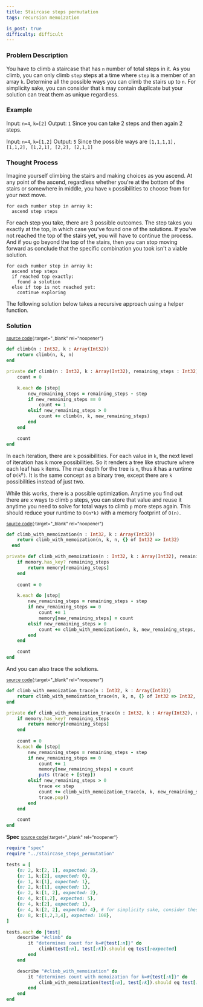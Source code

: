 ```yaml
---
title: Staircase steps permutation
tags: recursion memoization

is_post: true
difficulty: difficult
---
```


### Problem Description

You have to climb a staircase that has `n` number of total steps in it. As you climb, you can only climb `step` steps at a time where `step` is a member of an array `k`. Determine all the possible ways you can climb the stairs up to `n`.
For simplicity sake, you can consider that `k` may contain duplicate but your solution can treat them as unique regardless.


### Example

Input: `n=4`, `k=[2]`
Output: `1` Since you can take 2 steps and then again 2 steps.

Input: `n=4`, `k=[1,2]`
Output: `5` Since the possible ways are `[1,1,1,1], [1,1,2], [1,2,1], [2,2], [2,1,1]`

### Thought Process

Imagine yourself climbing the stairs and making choices as you ascend. At any point of the ascend, regardless whether you're at the bottom of the stairs or somewhere in middle, you have `k` possibilities to choose from for your next move.

```
for each number step in array k:
  ascend step steps
```

For each step you take, there are 3 possible outcomes. The step takes you exactly at the top, in which case you've found one of the solutions. If you've not reached the top of the stairs yet, you will have to continue the process. And if you go beyond the top of the stairs, then you can stop moving forward as conclude that the specific combination you took isn't a viable solution.

```
for each number step in array k:
  ascend step steps
  if reached top exactly:
    found a solution
  else if top is not reached yet:
    continue exploring
```

The following solution below takes a recursive approach using a helper function.


### Solution
<small>[source code](https://github.com/algos-with-crystal/algos-with-crystal.github.io/blob/master/lib/staircase_steps_permutation.cr#L1){:target="_blank" rel="noopener"}</small>


```ruby
def climb(n : Int32, k : Array(Int32))
    return climb(n, k, n)
end

private def climb(n : Int32, k : Array(Int32), remaining_steps : Int32)
    count = 0

    k.each do |step|
        new_remaining_steps = remaining_steps - step
        if new_remaining_steps == 0
            count += 1
        elsif new_remaining_steps > 0
            count += climb(n, k, new_remaining_steps)
        end
    end

    count
end
```

In each iteration, there are `k` possibilities. For each value in `k`, the next level of iteration has `k` more possibilities. So it renders a tree like structure where each leaf has `k` items. The max depth for the tree is `n`, thus it has a runtime of <code>O(k<sup>n</sup>)</code>. It is the same concept as a binary tree, except there are `k` possibilities instead of just two.

While this works, there is a possible optimization. Anytime you find out there are `x` ways to climb `p` steps, you can store that value and reuse it anytime you need to solve for total ways to climb `p` more steps again. This should reduce your runtime to `O(n*k)` with a memory footprint of `O(n)`.

<small>[source code](https://github.com/algos-with-crystal/algos-with-crystal.github.io/blob/master/lib/staircase_steps_permutation.cr#L20){:target="_blank" rel="noopener"}</small>

```ruby
def climb_with_memoization(n : Int32, k : Array(Int32))
    return climb_with_memoization(n, k, n, {} of Int32 => Int32)
  end

private def climb_with_memoization(n : Int32, k : Array(Int32), remaining_steps : Int32, memory : Hash(Int32, Int32))
    if memory.has_key? remaining_steps
        return memory[remaining_steps]
    end
  
    count = 0

    k.each do |step|
        new_remaining_steps = remaining_steps - step
        if new_remaining_steps == 0
            count += 1
            memory[new_remaining_steps] = count
        elsif new_remaining_steps > 0
            count += climb_with_memoization(n, k, new_remaining_steps, memory)
        end
    end

    count
end
```

And you can also trace the solutions.

<small>[source code](https://github.com/algos-with-crystal/algos-with-crystal.github.io/blob/master/lib/staircase_steps_permutation.cr#L44){:target="_blank" rel="noopener"}</small>

```ruby
def climb_with_memoization_trace(n : Int32, k : Array(Int32))  
    return climb_with_memoization_trace(n, k, n, {} of Int32 => Int32, [] of Int32)
end

private def climb_with_memoization_trace(n : Int32, k : Array(Int32), remaining_steps : Int32, memory : Hash(Int32, Int32), trace)
    if memory.has_key? remaining_steps
        return memory[remaining_steps]
    end
  
    count = 0
    k.each do |step|
        new_remaining_steps = remaining_steps - step
        if new_remaining_steps == 0
            count += 1
            memory[new_remaining_steps] = count
            puts (trace + [step])
        elsif new_remaining_steps > 0
            trace << step
            count += climb_with_memoization_trace(n, k, new_remaining_steps, memory, trace)
            trace.pop()
        end
    end

    count
end
```

**Spec**
<small>[source code](https://github.com/algos-with-crystal/algos-with-crystal.github.io/blob/master/lib/spec/staircase_steps_permutation_spec.cr){:target="_blank" rel="noopener"}</small>

```ruby
require "spec"
require "../staircase_steps_permutation"

tests = [
    {n: 2, k:[2, 1], expected: 2},
    {n: 1, k:[2], expected: 0},
    {n: 1, k:[1], expected: 1},
    {n: 2, k:[1], expected: 1},
    {n: 2, k:[1, 2], expected: 2},
    {n: 4, k:[1,2], expected: 5},
    {n: 4, k:[2], expected: 1},
    {n: 4, k:[2, 2], expected: 4}, # for simplicity sake, consider these unique
    {n: 8, k:[1,2,3,4], expected: 108},
]

tests.each do |test|
    describe "#climb" do
        it "determines count for k=#{test[:n]}" do
            climb(test[:n], test[:k]).should eq test[:expected]
        end
    end

    describe "#climb_with_memoization" do
        it "determines count with memoization for k=#{test[:k]}" do
            climb_with_memoization(test[:n], test[:k]).should eq test[:expected]
        end
    end
end
```